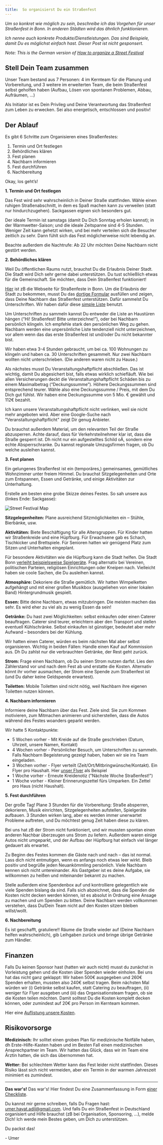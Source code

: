 ```yaml
---
title:  So organisierst Du ein Straßenfest
---
```


*Um so konkret wie möglich zu sein, beschreibe ich das Vorgehen für unser Straßenfest in Bonn. In anderen Städten wird das ähnlich funktionieren.*

*Ich nenne auch konkrete Produkte/Dienstleistungen. Das sind Beispiele, damit Du es möglichst einfach hast. Dieser Post ist nicht gesponsert.*

*Note: This is the German version of [How to organize a Street Festival](https://www.umerha.com/essays/2024-11-30-how-to-organize-a-street-festival/)*

## Stell Dein Team zusammen

Unser Team bestand aus 7 Personen: 4 im Kernteam für die Planung und Vorbereitung, und 3 weitere im erweiterten Team, die beim Straßenfest selbst geholfen haben (Aufbau, Lösen von spontanen Problemen, Abbau, Aufräumen, …)

Als Initiator ist es Dein Privileg und Deine Verantwortung das Straßenfest zum Leben zu erwecken. Sei also energetisch, entschlossen und positiv!


## Der Ablauf

Es gibt 6 Schritte zum Organisieren eines Straßenfestes:

1.	Termin und Ort festlegen
2.	Behördliches klären
3.	Fest planen
4.	Nachbarn informieren
5.	Fest durchführen
6.	Nachbereitung

Okay, los geht’s!

**1. Termin und Ort festlegen**

Das Fest wird sehr wahrscheinlich in Deiner Straße stattfinden. Wähle einen ruhigen Straßenabschnitt, in dem es Spaß machen kann zu verweilen (statt nur hindurchzugehen). Sackgassen eignen sich besonders gut.

Der ideale Termin ist samstags (damit Du Dich Sonntag erholen kannst); in der Warmwetter-Saison; und die ideale Zeitspanne sind 4-5 Stunden. Weniger Zeit kann gehetzt wirken, und bei mehr verteilen sich die Besucher zeitlich zu sehr. Dann fühlt sich das Fest möglicherweise nicht lebendig an.

Beachte außerdem die Nachtrufe: Ab 22 Uhr möchten Deine Nachbarn nicht gestört werden.

**2. Behördliches klären**

Weil Du öffentlichen Raums nutzt, brauchst Du die Erlaubnis Deiner Stadt. Die Stadt wird Dich sehr gerne dabei unterstützen. Du tust schließlich etwas für die Gemeinschaft. Sie möchten, dass Dein Straßenfest funktioniert!

[Hier](https://www.bonn.de/vv/produkte/Strassenfeste.php) ist zB die Webseite für Straßenfeste in Bonn. Um die Erlaubnis der Stadt zu bekommen, musst Du das [dortige Formular](https://formulare.bonn.de/metaform/Form-Solutions/?2&releaseUserId=05314000-0001-0014&releaseID=5982dacfc2dcc3e2f522f224&releaseOrganizationID=05314000-0001&assistant=KFAS_33_018&fileUrl=https%253A%252F%252Fformulare.bonn.de%252Fmetaform%252FForm-Solutions%252Fsid%252Fassistant%252F5982dacfc2dcc3e2f522f224%253Fconsent_type%253DNONE&oID=05314000-0001) ausfüllen und zeigen, dass Deine Nachbarn das Straßenfest unterstützen. Dafür sammelst Du Unterschriften. Wir haben dafür diese [simple Liste](https://docs.google.com/document/d/117cEG7g6q-siU_QrhIMbpqIRmCK0ko8i/edit?usp=sharing&ouid=102128797960776753067&rtpof=true&sd=true) benutzt.

Um Unterschriften zu sammeln kannst Du entweder die Liste an Haustüren hängen (“Hi! Straßenfest! Bitte unterzeichne!”), oder bei Nachbarn persönlich klingeln. Ich empfehle stark den persönlichen Weg zu gehen. Nachbarn werden eine unpersönliche Liste tendenziell nicht unterzeichnen, vor allem wenn das das erste Straßenfest ist und/oder Du nicht bekannter bist.

Wir haben etwa 3-4 Stunden gebraucht, um bei ca. 100 Wohnungen zu klingeln und haben ca. 30 Unterschriften gesammelt. Nur zwei Nachbarn wollten nicht unterschrieben. (Die anderen waren nicht zu Hause.)

Als nächstes musst Du Veranstaltungshaftpflicht abschließen. Das ist wichtig, damit Du abgesichert bist, falls etwas wirklich schiefläuft. Wie bei allen Versicherungen deckt die Veranstaltungshaftpflicht Schäden bis zu einem Maximalbetrag (“Deckungssumme”). Höhere Deckungssummen sind entsprechend teurer. Wähle also eine Deckungssumme / Preis, mit dem Du Dich gut fühlst.  Wir haben eine Deckungssumme von 5 Mio. € gewählt und 112€ bezahlt.

Ich kann unsere Veranstaltungshaftpflicht nicht verlinken, weil sie nicht mehr angeboten wird. Aber eine Google-Suche nach "Veranstaltungshaftpflicht" zeigt Dir genug Anbieter.

Du brauchst außerdem Material, um den relevanten Teil der Straße abzusperren. Achte darauf, dass für Verkehrsteilnehmer klar ist, dass die Straße gesperrt ist. Dh nicht nur ein aufgestelltes Schild oÄ, sondern eine echte Absperrschranke. Du kannst regionale Umzugsfirmen fragen, ob Du welche ausleihen kannst.

**3. Fest planen**

Ein gelungenes Straßenfest ist ein (temporäres,) gemeinsames, gemütliches Wohnzimmer unter freiem Himmel. Du brauchst Sitzgelegenheiten und Orte zum Entspannen, Essen und Getränke, und einige Aktivitäten zur Unterhaltung.

Erstelle am besten eine grobe Skizze deines Festes. So sah unsere aus (linkes Ende: Sackgasse):
 
![Street Festival Map](/images/street_festival_map.jpg)

**Sitzgelegenheiten:** Plane ausreichend Sitzmöglichkeiten ein – Stühle, Bierbänke, usw.

**Aktivitäten:** Biete Beschäftigung für alle Altersgruppen. Für Kinder hatten wir Straßenkreide und eine Hüpfburg. Für Erwachsene gab es Schach, Tischkicker und Brettspiele. Für Senioren hatten wir genügend Platz zum Sitzen und Unterhalten eingeplant.

Für besondere Aktivitäten wie die Hüpfburg kann die Stadt helfen. Die Stadt Bonn [verleiht beispielsweise Spielgeräte](https://www.bonn.de/themen-entdecken/familie-partnerschaft/spielgeraeteverleih.php). Frag alternativ bei Vereinen, politischen Parteien, religiösen Einrichtungen oder Kneipen nach. Vielleicht haben sie coole Sachen, die Du ausleihen kannst.

**Atmosphäre:** Dekoriere die Straße gemütlich. Wir hatten Wimpelketten aufgehängt und mit einer großen Musikbox (ausgeliehen von einer lokalen Band) Hintergrundmusik gespielt.

**Essen:** Bitte deine Nachbarn, etwas mitzubringen. Die meisten machen das sehr. Es wird eher zu viel als zu wenig Essen da sein!

**Getränke:** Du hast zwei Möglichkeiten: selbst einkaufen oder einen Caterer beauftragen. Caterer sind teurer, erleichtern aber den Transport und stellen eventuell Kühlschränke. Selbst einkaufen ist günstiger, bedeutet aber mehr Aufwand – besonders bei der Kühlung.

Wir hatten einen Caterer, würden es beim nächsten Mal aber selbst organisieren.
Wichtig in beiden Fällen: Handle einen Kauf auf Kommission aus. Dh Du zahlst nur die verbrauchten Getränke, der Rest geht zurück.

**Strom:** Frage einen Nachbarn, ob Du seinen Strom nutzen darfst. Lies den Zählerstand vor und nach dem Fest ab und erstatte die Kosten. Alternativ könnt ihr vorher ausmachen, der Strom eine Spende zum Straßenfest ist (und Du daher keine Geldspende erwartest).

**Toiletten:** Mobile Toiletten sind nicht nötig, weil Nachbarn ihre eigenen Toiletten nutzen können.

**4. Nachbarn informieren**

Informiere deine Nachbarn über das Fest. Ziele sind: Sie zum Kommen motivieren, zum Mitmachen animieren und sicherstellen, dass die Autos während des Festes woanders geparkt werden.

Wir hatte 5 Kontaktpunkte:
- 5 Wochen vorher - Mit Kreide auf die Straße geschrieben (Datum, Uhrzeit, unsere Namen, Kontakt)
- 4 Wochen vorher - Persönlicher Besuch, um Unterschriften zu sammeln. Falls Nachbarn Begeisterung gezeigt haben, haben wir sie ins Team eingeladen.
- 3 Wochen vorher - Flyer verteilt (Zeit/Ort/Mitbringwünsche/Kontakt). Ein Flyer pro Haushalt. Hier [unser Flyer](https://www.canva.com/design/DAGV1eTVT-w/WqfJ32FGNIIfxtblEY53YQ/view?utm_content=DAGV1eTVT-w&utm_campaign=designshare&utm_medium=link&utm_source=publishsharelink&mode=preview) als Beispiel
-	1 Woche vorher - Erneute Kreidenotiz ("Nächste Woche Straßenfest!")
- 1 Woche vorher - Kleiner Erinnerungszettel fürs Umparken. Ein Zettel pro Haus (nicht Haushalt).

**5. Fest durchführen**

Der große Tag! Plane 3 Stunden für die Vorbereitung: Straße absperren, dekorieren, Musik einrichten, Sitzgelegenheiten aufstellen, Spielgeräte aufbauen. 3 Stunden wirken lang, aber es werden immer unerwartet Probleme auftreten, und Du möchtest genug Zeit haben diese zu klären.

Bei uns hat zB der Strom nicht funktioniert, und wir mussten spontan einen anderen Nachbar überzeugen uns Strom zu liefern. Außerdem waren einige Autos nicht umgeparkt, und der Aufbau der Hüpfburg hat einfach viel länger gedauert als erwartet.

Zu Beginn des Festes kommen die Gäste nach und nach – das ist normal. Lass dich nicht entmutigen, wenn es anfangs noch etwas leer wirkt.
Bleib positiv und begrüße jeden Neuankömmling persönlich. Viele Nachbarn kennen sich nicht untereinander. Als Gastgeber ist es deine Aufgabe, sie willkommen zu heißen und miteinander bekannt zu machen.

Stelle außerdem eine Spendenbox auf und kontrolliere gelegentlich wie viele Spenden bislang da sind. Falls sich abzeichnet, dass die Spenden die Kosten nicht decken werden können, ist es absolut in Ordnung eine Ansage zu machen und um Spenden zu bitten. Deine Nachbarn werden vollkommen verstehen, dass Du/Dein Team nicht auf den Kosten sitzen bleiben willst/wollt.

**6. Nachbereitung**

Es ist geschafft, gratuliere!! Räume die Straße wieder auf (Deine Nachbarn helfen wahrscheinlich), gib Leihgaben zurück und bringe übrige Getränke zum Händler.

## Finanzen
Falls Du keinen Sponsor hast (hatten wir auch nicht) musst du zunächst in Vorleistung gehen und die Kosten über Spenden wieder einholen. Bei uns hat das nicht ganz geklappt: Wir haben 500€ ausgegeben und 260€ Spenden erhalten, mussten also 240€ selbst tragen. Beim nächsten Mal würden wir (i) Getränke selbst kaufen, statt Catering zu beauftragen, (ii) weniger für Flyer ausgeben und (iii) das Organisationsteam fragen, ob sie die Kosten teilen möchten. Damit solltest Du die Kosten komplett decken können, oder zumindest auf 20€ pro Person im Kernteam kommen.

Hier eine [Auflistung unsere Kosten](https://docs.google.com/spreadsheets/d/12akcscTMEKVa4jvpXn-iQwnuFFLQuIAsJpYkeIszek8/edit?usp=sharing).

## Risikovorsorge

**Medizinisch:** Ihr solltet einen groben Plan für medizinische Notfälle haben, dh Erste-Hilfe-Kasten haben und im Besten Fall einen medizinischen Ansprechpartner im Team. Wir hatten das Glück, dass wir im Team eine Ärztin hatten, die sich das übernommen hat.

**Wetter:** Bei schlechtem Wetter kann das Fest leider nicht stattfinden. Dieses Risiko lässt sich nicht vermeiden, aber ein Termin in der warmen Jahreszeit minimiert es zumindest.

---

**Das war's!** Das war's! Hier findest Du eine Zusammenfassung in Form [einer Checkliste](https://drive.google.com/file/d/1kXbDzlQKQV-EuTOudAgTNko5jOFOs_GL/view?usp=sharing).

Du kannst mir gerne schreiben, falls Du Fragen hast: umer.hayat.adil@gmail.com. 
Und falls Du ein Straßenfest in Deutschland organisiert und Hilfe brauchst (zB bei Organisation, Sponsoring, …), melde Dich! Ich werde mein Bestes geben, um Dich zu unterstützen.

Du packst das!

\- Umer
